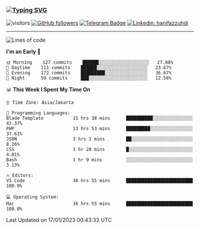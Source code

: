 ### [![Typing SVG](https://readme-typing-svg.herokuapp.com?font=lato&size=22&lines=Hi+There+👋)](https://git.io/typing-svg) 

![visitors](https://visitor-badge.glitch.me/badge?page_id=hanifazzuhdi.hanifazzuhdi)
[![GitHub followers](https://img.shields.io/github/followers/hanifazzuhdi?label=Follow&style=social)](https://github.com/hanifazzuhdi/?tab=follow) 
[![Telegram Badge](https://img.shields.io/badge/-hanif0198-blue?style=social&logo=telegram&link=https://www.t.me/hanif0198/)](https://www.t.me/hanif0198/) 
[![Linkedin: hanifazzuhdi](https://img.shields.io/badge/-hanifazzuhdi-blue?style=flat-square&logo=Linkedin&logoColor=white&link=https://www.linkedin.com/in/hanif-az-zuhdi-69688019b/)](https://www.linkedin.com/in/hanif-az-zuhdi-69688019b/) 

<hr/>

<!--START_SECTION:waka-->
![Lines of code](https://img.shields.io/badge/From%20Hello%20World%20I%27ve%20Written-6%20Million%20lines%20of%20code-blue)

**I'm an Early 🐤** 

```text
🌞 Morning    127 commits    ██████░░░░░░░░░░░░░░░░░░░   27.08% 
🌆 Daytime    111 commits    ██████░░░░░░░░░░░░░░░░░░░   23.67% 
🌃 Evening    172 commits    █████████░░░░░░░░░░░░░░░░   36.67% 
🌙 Night      59 commits     ███░░░░░░░░░░░░░░░░░░░░░░   12.58%

```


📊 **This Week I Spent My Time On** 

```text
⌚︎ Time Zone: Asia/Jakarta

💬 Programming Languages: 
Blade Template           15 hrs 38 mins      ██████████░░░░░░░░░░░░░░░   42.37% 
PHP                      13 hrs 53 mins      █████████░░░░░░░░░░░░░░░░   37.61% 
JSON                     3 hrs 2 mins        ██░░░░░░░░░░░░░░░░░░░░░░░   8.26% 
CSS                      1 hr 28 mins        █░░░░░░░░░░░░░░░░░░░░░░░░   4.01% 
Bash                     1 hr 9 mins         ░░░░░░░░░░░░░░░░░░░░░░░░░   3.13%

🔥 Editors: 
VS Code                  36 hrs 55 mins      █████████████████████████   100.0%

💻 Operating System: 
Mac                      36 hrs 55 mins      █████████████████████████   100.0%

```


 Last Updated on 17/01/2023 00:43:33 UTC
<!--END_SECTION:waka-->
